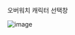 오버워치 캐릭터 선택창  

![image](https://github.com/hui3363/overwatch/assets/19258565/0a9f451b-4748-40f7-b690-fa7ee8054355)
